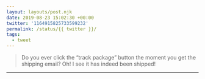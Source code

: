 ```yaml
---
layout: layouts/post.njk
date: 2019-08-23 15:02:30 +00:00
twitter: '1164915825733599232'
permalink: /status/{{ twitter }}/
tags: 
  - tweet
---
```


> Do you ever click the “track package” button the moment you get the shipping email? Oh! I see it has indeed been shipped!

---
